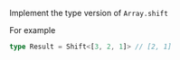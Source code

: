Implement the type version of ```Array.shift```

For example

```typescript
type Result = Shift<[3, 2, 1]> // [2, 1]
```